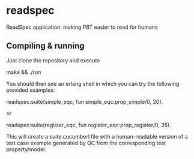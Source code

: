 readspec
========

ReadSpec application: making PBT easier to read for humans

Compiling & running
-------------------

Just clone the repository and execute

  make && ./run

You should then see an erlang shell in which you can try the following provided examples:

  readspec:suite(simple_eqc, fun simple_eqc:prop_simple/0, 20).

or

  readspec:suite(register_eqc, fun register_eqc:prop_register/0, 35).

This will create a suite.cucumberl file with a human-readable version of a test case example generated by QC from the corresponding test property/model.

